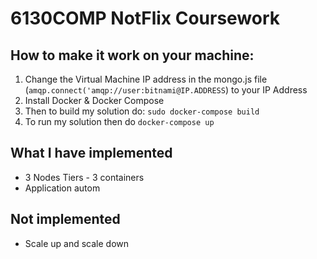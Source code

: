 # 6130COMP NotFlix Coursework

## How to make it work on your machine:
1. Change the Virtual Machine IP address in the mongo.js file (`amqp.connect('amqp://user:bitnami@IP.ADDRESS`) to your IP Address
2. Install Docker & Docker Compose
3. Then to build my solution do: `sudo docker-compose build`
4. To run my solution then do `docker-compose up`


## What I have implemented
- 3 Nodes Tiers - 3 containers
- Application autom


## Not implemented
- Scale up and scale down